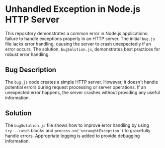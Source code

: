 # Unhandled Exception in Node.js HTTP Server

This repository demonstrates a common error in Node.js applications:  failure to handle exceptions properly in an HTTP server. The initial `bug.js` file lacks error handling, causing the server to crash unexpectedly if an error occurs.  The solution, `bugSolution.js`, demonstrates best practices for robust error handling.

## Bug Description
The `bug.js` code creates a simple HTTP server. However, it doesn't handle potential errors during request processing or server operations.  If an unexpected error happens, the server crashes without providing any useful information.

## Solution
The `bugSolution.js` file shows how to improve error handling by using `try...catch` blocks and `process.on('uncaughtException')` to gracefully handle errors.  Appropriate logging is added to provide debugging information.